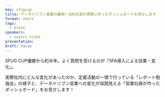 ```yaml
---
key: sfugcup
title: データドリブン営業の裏側ー当社社員が実際に作ったダッシュボードお見せします
format: short
tags:
  - blaze
speakers:
  - sayuri_niimi
presentation: 
draft: false
---
```

SFUG CUP優勝から約半年。よく質問を受けるのが「SFA導入による効果・変化」。

実際社内にどんな変化があったのか、定着活動の一環で行っている「レポート勉強会」の様子と、データドリブン営業への変化が垣間見える「営業社員が作ったダッシュボード」をお見せします！
